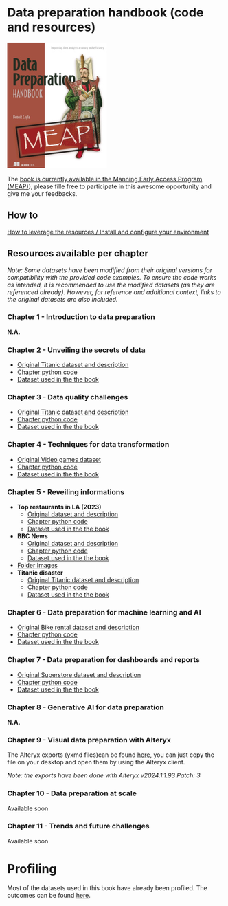 # Data preparation handbook (code and resources)
[![](img/Cover-book-MEAP.jpg)](https://mng.bz/1XaR)

The [book is currently available in the Manning Early Access Program (MEAP)](https://mng.bz/1XaR)), please fille free to participate in this awesome opportunity and give me your feedbacks.

## How to
[How to leverage the resources / Install and configure your environment](/code/README.md)

## Resources available per chapter
*Note: Some datasets have been modified from their original versions for compatibility with the provided code examples. To ensure the code works as intended, it is recommended to use the modified datasets (as they are referenced already). However, for reference and additional context, links to the original datasets are also included.*
### Chapter 1 - Introduction to data preparation
**N.A.**

### Chapter 2 - Unveiling the secrets of data
* [Original Titanic dataset and description](https://www.kaggle.com/competitions/titanic)
* [Chapter python code](./code/chapter%202/)
* [Dataset used in the the book](./data/titanic/)
	
### Chapter 3 - Data quality challenges
* [Original Titanic dataset and description](https://www.kaggle.com/competitions/titanic)
* [Chapter python code](./code/chapter%202/)
* [Dataset used in the the book](./data/titanic/)
	
### Chapter 4 - Techniques for data transformation
* [Original Video games dataset](https://www.kaggle.com/datasets/mohamedtarek01234/steam-games-reviews-and-rankings)
* [Chapter python code](./code/chapter%204/)
* [Dataset used in the the book](./data/vgames/)
	
### Chapter 5 - Reveiling informations
* **Top restaurants in LA (2023)**
	* [Original dataset and description](https://www.kaggle.com/datasets/lorentzyeung/top-240-recommended-restaurants-in-la-2023)
	* [Chapter python code](./code/chapter%205/)
	* [Dataset used in the the book](./data/restaurants/)
* **BBC News**
	* [Original dataset and description](https://www.kaggle.com/datasets/gpreda/bbc-news)
	* [Chapter python code](./code/chapter%205/)
	* [Dataset used in the the book](./data/bbcnews/)
* [Folder Images](./data/images/)
* **Titanic disaster**
	* [Original Titanic dataset and description](https://www.kaggle.com/competitions/titanic)
	* [Chapter python code](./code/chapter%202/)
	* [Dataset used in the the book](./data/titanic/)
		
### Chapter 6 - Data preparation for machine learning and AI
* [Original Bike rental dataset and description](https://www.kaggle.com/competitions/bike-sharing-demand/data)
* [Chapter python code](./code/chapter%206/)
* [Dataset used in the the book](./data/bikerental/)

### Chapter 7 - Data preparation for dashboards and reports
* [Original Superstore dataset and description](https://www.kaggle.com/datasets/vivek468/superstore-dataset-final)
* [Chapter python code](./code/chapter%206/)
* [Dataset used in the the book](./data/superstore/)

### Chapter 8 - Generative AI for data preparation
**N.A.**

### Chapter 9 - Visual data preparation with Alteryx
The Alteryx exports (yxmd files)can be found [here](./code/chapter%209/), you can just copy the file on your desktop and open them by using the Alteryx client.

*Note: the exports have been done with Alteryx v2024.1.1.93  Patch: 3*

### Chapter 10 - Data preparation at scale
Available soon

### Chapter 11 - Trends and future challenges
Available soon

# Profiling
Most of the datasets used in this book have already been profiled. The outcomes can be found [here](/profiles).
